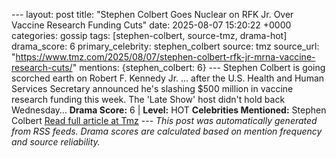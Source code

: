 --- layout: post title: "Stephen Colbert Goes Nuclear on RFK Jr. Over Vaccine Research Funding Cuts" date: 2025-08-07 15:20:22 +0000 categories: gossip tags: [stephen-colbert, source-tmz, drama-hot] drama_score: 6 primary_celebrity: stephen_colbert source: tmz source_url: "https://www.tmz.com/2025/08/07/stephen-colbert-rfk-jr-mrna-vaccine-research-cuts/" mentions: {stephen_colbert: 6} --- Stephen Colbert is going scorched earth on Robert F. Kennedy Jr. ... after the U.S. Health and Human Services Secretary announced he's slashing $500 million in vaccine research funding this week. The 'Late Show' host didn't hold back Wednesday… **Drama Score:** 6 | **Level:** HOT **Celebrities Mentioned:** Stephen Colbert [Read full article at Tmz](https://www.tmz.com/2025/08/07/stephen-colbert-rfk-jr-mrna-vaccine-research-cuts/) --- *This post was automatically generated from RSS feeds. Drama scores are calculated based on mention frequency and source reliability.*